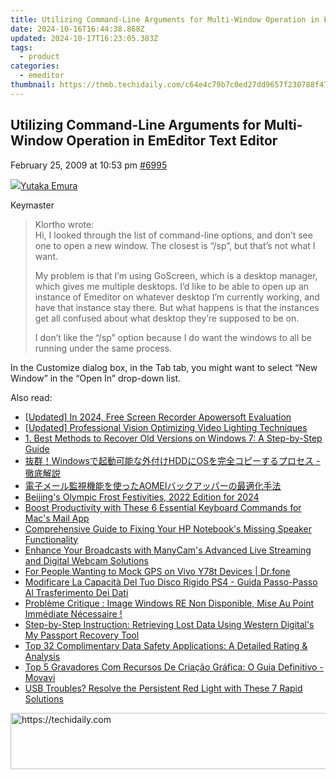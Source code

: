 ```yaml
---
title: Utilizing Command-Line Arguments for Multi-Window Operation in EmEditor Text Editor
date: 2024-10-16T16:44:38.868Z
updated: 2024-10-17T16:23:05.383Z
tags:
  - product
categories:
  - emeditor
thumbnail: https://thmb.techidaily.com/c64e4c79b7c0ed27dd9657f230788f47fff39a2fe25d0191fd48add7ff7b93db.jpg
---
```


## Utilizing Command-Line Arguments for Multi-Window Operation in EmEditor Text Editor

February 25, 2009 at 10:53 pm [#6995](https://tools.techidaily.com/emeditor/products/) 

[![](https://secure.gravatar.com/avatar/a0a6377144ed3636f985d87303f65ed2?s=80&d=identicon&r=g)Yutaka Emura](https://www.emeditor.com/forums/users/yemura/ "View Yutaka Emura's profile")

Keymaster

> Klortho wrote:  
> Hi, I looked through the list of command-line options, and don’t see one to open a new window. The closest is “/sp”, but that’s not what I want.
> 
> My problem is that I’m using GoScreen, which is a desktop manager, which gives me multiple desktops. I’d like to be able to open up an instance of Emeditor on whatever desktop I’m currently working, and have that instance stay there. But what happens is that the instances get all confused about what desktop they’re supposed to be on.
> 
> I don’t like the “/sp” option because I do want the windows to all be running under the same process.

 In the Customize dialog box, in the Tab tab, you might want to select “New Window” in the “Open In” drop-down list.

<ins class="adsbygoogle"
     style="display:block"
     data-ad-format="autorelaxed"
     data-ad-client="ca-pub-7571918770474297"
     data-ad-slot="1223367746"></ins>

<ins class="adsbygoogle"
     style="display:block"
     data-ad-client="ca-pub-7571918770474297"
     data-ad-slot="8358498916"
     data-ad-format="auto"
     data-full-width-responsive="true"></ins>

<span class="atpl-alsoreadstyle">Also read:</span>
<div><ul>
<li><a href="https://video-capture.techidaily.com/updated-in-2024-free-screen-recorder-apowersoft-evaluation/"><u>[Updated] In 2024, Free Screen Recorder Apowersoft Evaluation</u></a></li>
<li><a href="https://vp-tips.techidaily.com/updated-professional-vision-optimizing-video-lighting-techniques/"><u>[Updated] Professional Vision Optimizing Video Lighting Techniques</u></a></li>
<li><a href="https://win-advanced.techidaily.com/1-best-methods-to-recover-old-versions-on-windows-7-a-step-by-step-guide/"><u>1. Best Methods to Recover Old Versions on Windows 7: A Step-by-Step Guide</u></a></li>
<li><a href="https://win-advanced.techidaily.com/windowshddos/"><u>抜群！Windowsで起動可能な外付けHDDにOSを完全コピーするプロセス - 徹底解説</u></a></li>
<li><a href="https://win-advanced.techidaily.com/1728474799206-aomei/"><u>電子メール監視機能を使ったAOMEIバックアッパーの最適化手法</u></a></li>
<li><a href="https://extra-tips.techidaily.com/beijings-olympic-frost-festivities-2022-edition-for-2024/"><u>Beijing's Olympic Frost Festivities, 2022 Edition for 2024</u></a></li>
<li><a href="https://some-knowledge.techidaily.com/boost-productivity-with-these-6-essential-keyboard-commands-for-macs-mail-app/"><u>Boost Productivity with These 6 Essential Keyboard Commands for Mac's Mail App</u></a></li>
<li><a href="https://sound-issues.techidaily.com/comprehensive-guide-to-fixing-your-hp-notebooks-missing-speaker-functionality/"><u>Comprehensive Guide to Fixing Your HP Notebook's Missing Speaker Functionality</u></a></li>
<li><a href="https://some-approaches.techidaily.com/enhance-your-broadcasts-with-manycams-advanced-live-streaming-and-digital-webcam-solutions/"><u>Enhance Your Broadcasts with ManyCam's Advanced Live Streaming and Digital Webcam Solutions</u></a></li>
<li><a href="https://android-location.techidaily.com/for-people-wanting-to-mock-gps-on-vivo-y78t-devices-drfone-by-drfone-virtual/"><u>For People Wanting to Mock GPS on Vivo Y78t Devices | Dr.fone</u></a></li>
<li><a href="https://win-advanced.techidaily.com/modificare-la-capacita-del-tuo-disco-rigido-ps4-guida-passo-passo-al-trasferimento-dei-dati/"><u>Modificare La Capacità Del Tuo Disco Rigido PS4 - Guida Passo-Passo Al Trasferimento Dei Dati</u></a></li>
<li><a href="https://win-advanced.techidaily.com/probleme-critique-image-windows-re-non-disponible-mise-au-point-immediate-necessaire/"><u>Problème Critique : Image Windows RE Non Disponible, Mise Au Point Immédiate Nécessaire !</u></a></li>
<li><a href="https://win-advanced.techidaily.com/step-by-step-instruction-retrieving-lost-data-using-western-digitals-my-passport-recovery-tool/"><u>Step-by-Step Instruction: Retrieving Lost Data Using Western Digital's My Passport Recovery Tool</u></a></li>
<li><a href="https://tech-renaissance.techidaily.com/top-32-complimentary-data-safety-applications-a-detailed-rating-and-analysis/"><u>Top 32 Complimentary Data Safety Applications: A Detailed Rating & Analysis</u></a></li>
<li><a href="https://some-approaches.techidaily.com/top-5-gravadores-com-recursos-de-criacao-grafica-o-guia-definitivo-movavi/"><u>Top 5 Gravadores Com Recursos De Criação Gráfica: O Guia Definitivo - Movavi</u></a></li>
<li><a href="https://win-advanced.techidaily.com/usb-troubles-resolve-the-persistent-red-light-with-these-7-rapid-solutions/"><u>USB Troubles? Resolve the Persistent Red Light with These 7 Rapid Solutions</u></a></li>
</ul></div>

<!-- affiliate ads begin -->
<a href="https://aligracehair.sjv.io/c/5597632/1902294/19272" target="_top" id="1902294">
  <img src="//a.impactradius-go.com/display-ad/19272-1902294" border="0" alt="https://techidaily.com" width="728" height="90"/>
</a>
<img height="0" width="0" src="https://aligracehair.sjv.io/i/5597632/1902294/19272" style="position:absolute;visibility:hidden;" border="0" />
<!-- affiliate ads end -->

